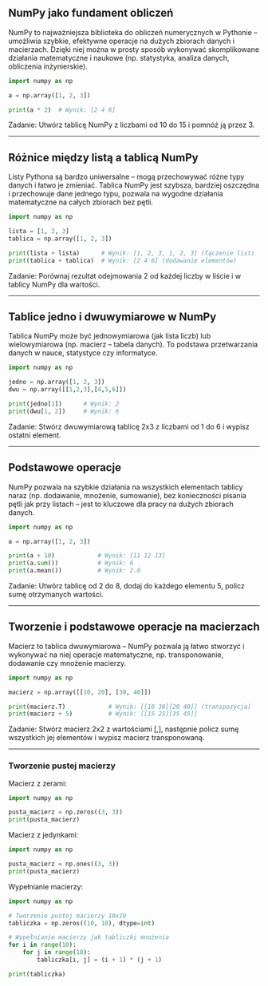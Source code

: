 ## NumPy jako fundament obliczeń  

NumPy to najważniejsza biblioteka do obliczeń numerycznych w Pythonie – umożliwia szybkie, efektywne operacje na dużych zbiorach danych i macierzach. Dzięki niej można w prosty sposób wykonywać skomplikowane działania matematyczne i naukowe (np. statystyka, analiza danych, obliczenia inżynierskie).

```python
import numpy as np

a = np.array([1, 2, 3])

print(a * 2)  # Wynik: [2 4 6]
```

Zadanie: Utwórz tablicę NumPy z liczbami od 10 do 15 i pomnóż ją przez 3.

***

## Różnice między listą a tablicą NumPy  

Listy Pythona są bardzo uniwersalne – mogą przechowywać różne typy danych i łatwo je zmieniać. Tablica NumPy jest szybsza, bardziej oszczędna i przechowuje dane jednego typu, pozwala na wygodne działania matematyczne na całych zbiorach bez pętli.

```python
import numpy as np

lista = [1, 2, 3]
tablica = np.array([1, 2, 3])

print(lista + lista)      # Wynik: [1, 2, 3, 1, 2, 3] (łączenie list)
print(tablica + tablica)  # Wynik: [2 4 6] (dodawanie elementów)
```

Zadanie: Porównaj rezultat odejmowania 2 od każdej liczby w liście i w tablicy NumPy dla wartości.

***

## Tablice jedno i dwuwymiarowe w NumPy  

Tablica NumPy może być jednowymiarowa (jak lista liczb) lub wielowymiarowa (np. macierz – tabela danych). To podstawa przetwarzania danych w nauce, statystyce czy informatyce.

```python
import numpy as np

jedno = np.array([1, 2, 3])
dwu = np.array([[1,2,3],[4,5,6]])

print(jedno[1])      # Wynik: 2
print(dwu[1, 2])     # Wynik: 6
```

Zadanie: Stwórz dwuwymiarową tablicę 2x3 z liczbami od 1 do 6 i wypisz ostatni element.

***

## Podstawowe operacje  

NumPy pozwala na szybkie działania na wszystkich elementach tablicy naraz (np. dodawanie, mnożenie, sumowanie), bez konieczności pisania pętli jak przy listach – jest to kluczowe dla pracy na dużych zbiorach danych.

```python
import numpy as np

a = np.array([1, 2, 3])

print(a + 10)            # Wynik: [11 12 13]
print(a.sum())           # Wynik: 6
print(a.mean())          # Wynik: 2.0
```

Zadanie: Utwórz tablicę od 2 do 8, dodaj do każdego elementu 5, policz sumę otrzymanych wartości.

***

## Tworzenie i podstawowe operacje na macierzach  

Macierz to tablica dwuwymiarowa – NumPy pozwala ją łatwo stworzyć i wykonywać na niej operacje matematyczne, np. transponowanie, dodawanie czy mnożenie macierzy.

```python
import numpy as np

macierz = np.array([[10, 20], [30, 40]])

print(macierz.T)            # Wynik: [[10 30][20 40]] (transpozycja)
print(macierz + 5)          # Wynik: [[15 25][35 45]]
```

Zadanie: Stwórz macierz 2x2 z wartościami [,], następnie policz sumę wszystkich jej elementów i wypisz macierz transponowaną.

***

### Tworzenie pustej macierzy

Macierz z zerami:

```python
import numpy as np

pusta_macierz = np.zeros((3, 3))
print(pusta_macierz)
```

Macierz z jedynkami:

```python
import numpy as np

pusta_macierz = np.ones((3, 3))
print(pusta_macierz)
```

Wypełnianie macierzy:

```python
import numpy as np

# Tworzenie pustej macierzy 10x10
tabliczka = np.zeros((10, 10), dtype=int)

# Wypełnianie macierzy jak tabliczki mnożenia
for i in range(10):
    for j in range(10):
        tabliczka[i, j] = (i + 1) * (j + 1)

print(tabliczka)
```
